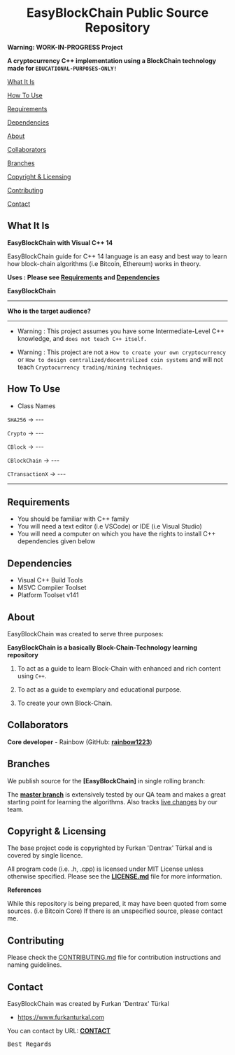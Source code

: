 <h1 align="center">EasyBlockChain Public Source Repository</h1>

**Warning: WORK-IN-PROGRESS Project**

**A cryptocurrency C++ implementation using a BlockChain technology made for `EDUCATIONAL-PURPOSES-ONLY!`**

[What It Is](#what-it-is)

[How To Use](#how-to-use)

[Requirements](#requirements)

[Dependencies](#dependencies)

[About](#about)  

[Collaborators](#collaborators)  

[Branches](#branches) 

[Copyright & Licensing](#copyright--licensing)  

[Contributing](#contributing)  

[Contact](#contact)

## What It Is

**EasyBlockChain with Visual C++ 14**

EasyBlockChain guide for C++ 14 language is an easy and best way to learn how block-chain algorithms (i.e Bitcoin, Ethereum) works in theory.

**Uses : Please see [Requirements](#requirements) and [Dependencies](#dependencies)**

**EasyBlockChain**

---

**Who is the target audience?**

---

* Warning : This project assumes you have some Intermediate-Level C++ knowledge, and `does not teach C++ itself.`

* Warning : This project are not a `How to create your own cryptocurrency` or `How to design centralized/decentralized coin systems` and will not teach `Cryptocurrency trading/mining techniques`.

## How To Use

* Class Names

`SHA256` -> ---

`Crypto` -> ---

`CBlock` -> ---

`CBlockChain` -> ---

`CTransactionX` -> ---

---

## Requirements

* You should be familiar with C++ family
* You will need a text editor (i.e VSCode) or IDE (i.e Visual Studio)
* You will need a computer on which you have the rights to install C++ dependencies given below

## Dependencies

* Visual C++ Build Tools
* MSVC Compiler Toolset
* Platform Toolset v141

## About

EasyBlockChain was created to serve three purposes:

**EasyBlockChain is a basically Block-Chain-Technology learning repository**

1. To act as a guide to learn Block-Chain with enhanced and rich content using `C++`.

2. To act as a guide to exemplary and educational purpose.

3. To create your own Block-Chain.

## Collaborators

**Core developer** - Rainbow (GitHub: **[rainbow1223](https://github.com/rainbow1223)**)

## Branches

We publish source for the **[EasyBlockChain]** in single rolling branch:

The **[master branch](https://github.com/dentrax/EasyBlockChain/tree/master)** is extensively tested by our QA team and makes a great starting point for learning the algorithms. Also tracks [live changes](https://github.com/dentrax/EasyBlockChain/commits/master) by our team. 

## Copyright & Licensing

The base project code is copyrighted by Furkan 'Dentrax' Türkal and is covered by single licence.

All program code (i.e. .h, .cpp) is licensed under MIT License unless otherwise specified. Please see the **[LICENSE.md](https://github.com/Dentrax/EasyBlockChain/blob/master/LICENSE)** file for more information.

**References**

While this repository is being prepared, it may have been quoted from some sources. (i.e Bitcoin Core)
If there is an unspecified source, please contact me.

## Contributing

Please check the [CONTRIBUTING.md](CONTRIBUTING.md) file for contribution instructions and naming guidelines.

## Contact

EasyBlockChain was created by Furkan 'Dentrax' Türkal

 * <https://www.furkanturkal.com>
 
You can contact by URL:
    **[CONTACT](https://github.com/dentrax)**

<kbd>Best Regards</kbd>
